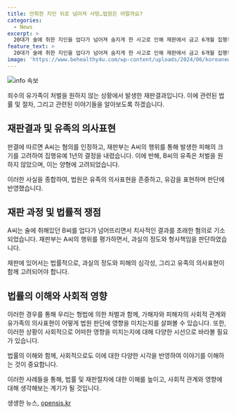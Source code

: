 ```yaml
---
title: 만취한 지인 뒤로 넘어져 사망…법원은 어떨까요?
categories:
  - News
excerpt: >
  20대가 술에 취한 지인을 업다가 넘어져 숨지게 한 사고로 인해 재판에서 금고 6개월 집행유예 1년을 선고받았다. 재판부는 과실을 인정했지만, 유족이 처벌을 원치 않는 점과 같이 있던 동료 2명이 도와줄 것이라는 기대 등이 양형에 고려됐다.
feature_text: >
  20대가 술에 취한 지인을 업다가 넘어져 숨지게 한 사고로 인해 재판에서 금고 6개월 집행유예 1년을 선고받았다. 재판부는 과실을 인정했지만, 유족이 처벌을 원치 않는 점과 같이 있던 동료 2명이 도와줄 것이라는 기대 등이 양형에 고려됐다.
image: 'https://www.behealthy4u.com/wp-content/uploads/2024/06/koreanews.jpg'
---
```


<p><img src="https://www.behealthy4u.com/wp-content/uploads/2024/06/koreanews.jpg" alt="info 속보" /></p>

<p>죄수의 유가족이 처벌을 원하지 않는 상황에서 발생한 재판결과입니다. 이에 관련된 법률 및 절차, 그리고 관련된 이야기들을 알아보도록 하겠습니다.</p>

<h2 data-ke-size="size26">재판결과 및 유족의 의사표현</h2>

<p>판결에 따르면 A씨는 혐의를 인정하고, 재판부는 A씨의 행위를 통해 발생한 피해의 크기를 고려하여 집행유예 1년의 결정을 내렸습니다. 이에 반해, B씨의 유족은 처벌을 원하지 않았으며, 이는 양형에 고려되었습니다.</p>

<p data-ke-size="size16">이러한 사실을 종합하여, 법원은 유족의 의사표현을 존중하고, 유감을 표현하며 판단에 반영했습니다.</p>

<h2 data-ke-size="size26">재판 과정 및 법률적 쟁점</h2>

<p>A씨는 술에 취해있던 B씨를 업다가 넘어뜨리면서 치사적인 결과를 초래한 혐의로 기소되었습니다. 재판부는 A씨의 행위를 평가하면서, 과실의 정도와 형사책임을 판단하였습니다.</p>

<p data-ke-size="size16">재판에 있어서는 법률적으로, 과실의 정도와 피해의 심각성, 그리고 유족의 의사표현이 함께 고려되어야 합니다.</p>

<h2 data-ke-size="size26">법률의 이해와 사회적 영향</h2>

<p>이러한 경우를 통해 우리는 형법에 의한 처벌과 함께, 가해자와 피해자의 사회적 관계와 유가족의 의사표현이 어떻게 법원 판단에 영향을 미치는지를 살펴볼 수 있습니다. 또한, 이러한 상황이 사회적으로 어떠한 영향을 미치는지에 대해 다양한 시선으로 바라볼 필요가 있습니다.</p>

<p data-ke-size="size16">법률의 이해와 함께, 사회적으로도 이에 대한 다양한 시각을 반영하여 이야기를 이해하는 것이 중요합니다.</p>

<p>이러한 사례들을 통해, 법률 및 재판절차에 대한 이해를 높이고, 사회적 관계와 영향에 대해 생각해보는 계기가 될 것입니다.</p>
생생한 뉴스, <a href="https://opensis.kr" rel="dofollow">opensis.kr</a>


